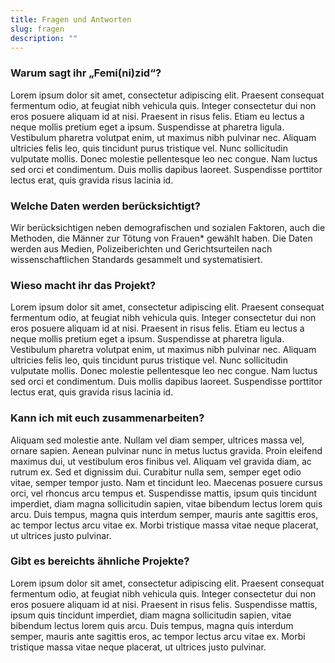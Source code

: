 ```yaml
---
title: Fragen und Antworten
slug: fragen
description: ""
---
```


### Warum sagt ihr „Femi(ni)zid“?

Lorem ipsum dolor sit amet, consectetur adipiscing elit. Praesent consequat fermentum odio, at feugiat nibh vehicula quis. Integer consectetur dui non eros posuere aliquam id at nisi. Praesent in risus felis. Etiam eu lectus a neque mollis pretium eget a ipsum. Suspendisse at pharetra ligula. Vestibulum pharetra volutpat enim, ut maximus nibh pulvinar nec. Aliquam ultricies felis leo, quis tincidunt purus tristique vel. Nunc sollicitudin vulputate mollis. Donec molestie pellentesque leo nec congue. Nam luctus sed orci et condimentum. Duis mollis dapibus laoreet. Suspendisse porttitor lectus erat, quis gravida risus lacinia id.

### Welche Daten werden berücksichtigt?

Wir berücksichtigen neben demografischen und sozialen Faktoren, auch die Methoden, die Männer zur Tötung von Frauen* gewählt haben. Die Daten werden aus Medien, Polizeiberichten und Gerichtsurteilen nach wissenschaftlichen Standards gesammelt und systematisiert.

### Wieso macht ihr das Projekt?

Lorem ipsum dolor sit amet, consectetur adipiscing elit. Praesent consequat fermentum odio, at feugiat nibh vehicula quis. Integer consectetur dui non eros posuere aliquam id at nisi. Praesent in risus felis. Etiam eu lectus a neque mollis pretium eget a ipsum. Suspendisse at pharetra ligula. Vestibulum pharetra volutpat enim, ut maximus nibh pulvinar nec. Aliquam ultricies felis leo, quis tincidunt purus tristique vel. Nunc sollicitudin vulputate mollis. Donec molestie pellentesque leo nec congue. Nam luctus sed orci et condimentum. Duis mollis dapibus laoreet. Suspendisse porttitor lectus erat, quis gravida risus lacinia id.


### Kann ich mit euch zusammenarbeiten?

Aliquam sed molestie ante. Nullam vel diam semper, ultrices massa vel, ornare sapien. Aenean pulvinar nunc in metus luctus gravida. Proin eleifend maximus dui, ut vestibulum eros finibus vel. Aliquam vel gravida diam, ac rutrum ex. Sed et dignissim dui. Curabitur nulla sem, semper eget odio vitae, semper tempor justo. Nam et tincidunt leo. Maecenas posuere cursus orci, vel rhoncus arcu tempus et. Suspendisse mattis, ipsum quis tincidunt imperdiet, diam magna sollicitudin sapien, vitae bibendum lectus lorem quis arcu. Duis tempus, magna quis interdum semper, mauris ante sagittis eros, ac tempor lectus arcu vitae ex. Morbi tristique massa vitae neque placerat, ut ultrices justo pulvinar.

### Gibt es bereichts ähnliche Projekte?

Lorem ipsum dolor sit amet, consectetur adipiscing elit. Praesent consequat fermentum odio, at feugiat nibh vehicula quis. Integer consectetur dui non eros posuere aliquam id at nisi. Praesent in risus felis. Suspendisse mattis, ipsum quis tincidunt imperdiet, diam magna sollicitudin sapien, vitae bibendum lectus lorem quis arcu. Duis tempus, magna quis interdum semper, mauris ante sagittis eros, ac tempor lectus arcu vitae ex. Morbi tristique massa vitae neque placerat, ut ultrices justo pulvinar.


